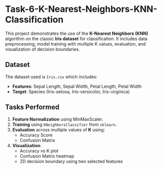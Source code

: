 # Task-6-K-Nearest-Neighbors-KNN-Classification

This project demonstrates the use of the **K-Nearest Neighbors (KNN)** algorithm on the classic **Iris dataset** for classification. It includes data preprocessing, model training with multiple K values, evaluation, and visualization of decision boundaries.

## Dataset

The dataset used is `Iris.csv` which includes:
- **Features**: Sepal Length, Sepal Width, Petal Length, Petal Width
- **Target**: Species (Iris-setosa, Iris-versicolor, Iris-virginica)

## Tasks Performed

1. **Feature Normalization** using MinMaxScaler.
2. **Training** using `KNeighborsClassifier` from `sklearn`.
3. **Evaluation** across multiple values of **K** using:
   - Accuracy Score
   - Confusion Matrix
4. **Visualization**:
   - Accuracy vs K plot
   - Confusion Matrix heatmap
   - 2D decision boundary using two selected features
